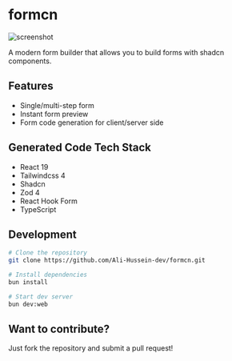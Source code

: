 # formcn

![screenshot](https://0ecd2qxhjqgqxftv.public.blob.vercel-storage.com/893_1x_shots_so.jpg)

A modern form builder that allows you to build forms with shadcn components.

## Features

- Single/multi-step form
- Instant form preview
- Form code generation for client/server side

## Generated Code Tech Stack

- React 19
- Tailwindcss 4
- Shadcn
- Zod 4
- React Hook Form
- TypeScript

## Development

```bash
# Clone the repository
git clone https://github.com/Ali-Hussein-dev/formcn.git

# Install dependencies
bun install

# Start dev server
bun dev:web

```

## Want to contribute?

Just fork the repository and submit a pull request!
